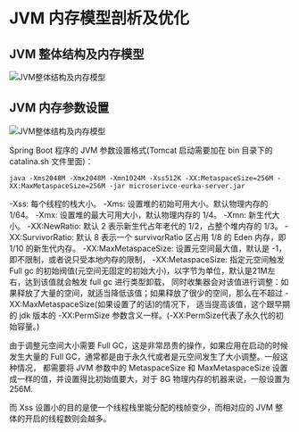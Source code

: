 JVM 内存模型剖析及优化
===

## JVM 整体结构及内存模型

![JVM整体结构及内存模型](http://images.yuko.top/images/2022/03/03/_20220303150808.png)

## JVM 内存参数设置

![JVM整体结构及内存模型](http://images.yuko.top/images/2022/03/03/clipboard3.png)

Spring Boot 程序的 JVM 参数设置格式(Tomcat 启动需要加在 bin 目录下的 catalina.sh 文件里面)：

```
java -Xms2048M -Xmx2048M -Xmn1024M -Xss512K -XX:MetaspaceSize=256M -XX:MaxMetaspaceSize=256M -jar microserivce-eurka-server.jar
```

-Xss: 每个线程的栈大小。 
-Xms: 设置堆的初始可用大小。默认物理内存的 1/64。
-Xmx: 设置堆的最大可用大小，默认物理内存的 1/4。
-Xmn: 新生代大小。
-XX:NewRatio: 默认 2 表示新生代占年老代的 1/2，占整个堆内存的 1/3。
-XX:SurvivorRatio: 默认 8 表示一个 survivorRatio 区占用 1/8 的 Eden 内存，即 1/10 的新生代内存。
-XX:MaxMetaspaceSize: 设置元空间最大值，默认是 -1，即不限制，或者说只受本地内存的限制，
-XX:MetaspaceSize: 指定元空间触发 Full gc 的初始阀值(元空间无固定的初始大小)，以字节为单位，默认是21M左右，达到该值就会触发 full gc 进行类型卸载，
同时收集器会对该值进行调整：如果释放了大量的空间，就适当降低该值；如果释放了很少的空间，那么在不超过 -XX:MaxMetaspaceSize(如果设置了的话)的情况下，
适当提高该值，这个跟早期的 jdk 版本的 -XX:PermSize 参数含义一样。(-XX:PermSize代表了永久代的初始容量。)

由于调整元空间大小需要 Full GC，这是非常昂贵的操作，如果应用在启动的时候发生大量的 Full GC，通常都是由于永久代或者是元空间发生了大小调整。一般这种情况，
都需要将 JVM 参数中的 MetaspaceSize 和 MaxMetaspaceSize 设置成一样的值，并设置得比初始值要大，对于 8G 物理内存的机器来说，一般设置为 256M.

而 Xss 设置小的目的是使一个线程栈里能分配的栈帧变少，而相对应的 JVM 整体的开启的线程数则会越多。



